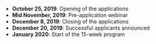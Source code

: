 - **October 25, 2019**: Opening of the applications
- **Mid November, 2019**: Pre-application webinar
- **December 8, 2019**: Closing of the applications
- **December 20, 2019**: Successful applicants announced
- **January 2020**: Start of the 15-week program